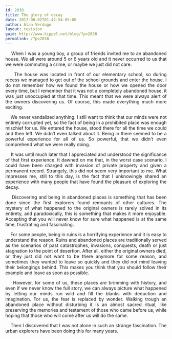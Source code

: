 ```yaml
---
id: 2038
title: The glory of decay
date: 2017-08-02T01:42:54-05:00
author: Alan Verdugo
layout: revision
guid: http://www.kippel.net/blog/?p=2038
permalink: /?p=2038
---
```

<p style="text-align: justify;">
      When I was a young boy, a group of friends invited me to an abandoned house. We all were around 5 or 6 years old and it never occurred to us that we were commuting a crime, or maybe we just did not care.
</p>

<p style="text-align: justify;">
      The house was located in front of our elementary school, so during recess we managed to get out of the school grounds and enter the house. I do not remember how we found the house or how we opened the door every time, but I remember that it was not a completely abandoned house, it was just unoccupied at that time. This meant that we were always alert of the owners discovering us. Of course, this made everything much more exciting.
</p>

<p style="text-align: justify;">
      We never vandalized anything. I still want to think that our minds were not entirely corrupted yet, so the fact of being in a prohibited place was enough mischief for us. We entered the house, stood there for all the time we could and then left. We didn&#8217;t even talked about it. Being in there seemed to be a powerful experience for all of us. So powerful, that we didn&#8217;t even comprehend what we were really doing.
</p>

<p style="text-align: justify;">
      It was until much later that I appreciated and understood the significance of that first experience. It dawned on me that, in the worst case scenario, I could have been charged with invasion of private property and given a permanent record. Strangely, this did not seem very important to me. What impresses me, still to this day, is the fact that I unknowingly shared an experience with many people that have found the pleasure of exploring the decay.
</p>

<p style="text-align: justify;">
      Discovering and being in abandoned places is something that has been done since the first explorers found remnants of other cultures. The mystery of what happened to the original owners is rarely solved in its entirety, and paradoxically, this is something that makes it more enjoyable. Accepting that you will never know for sure what happened is at the same time, frustrating and fascinating.
</p>

<p style="text-align: justify;">
      For some people, being in ruins is a horrifying experience and it is easy to understand the reason. Ruins and abandoned places are traditionally served as the scenarios of past catastrophes, invasions, conquests, death or just stagnation to the point of desertion. After all, either the original owners died, or they just did not want to be there anymore for some reason, and sometimes they wanted to leave so quickly and they did not mind leaving their belongings behind. This makes you think that you should follow their example and leave as soon as possible.
</p>

<p style="text-align: justify;">
      However, for some of us, these places are brimming with history, and even if we never know the full story, we can always picture what happened by letting our minds run wild and fill the blanks with deduction and imagination. For us, the fear is replaced by wonder. Walking trough an abandoned place without disturbing it is an almost sacred ritual, like preserving the memories and testament of those who came before us, while hoping that those who will come after us will do the same.
</p>

<p style="text-align: justify;">
      Then I discovered that I was not alone in such an strange fascination. The urban explorers have been doing this for many years.
</p>